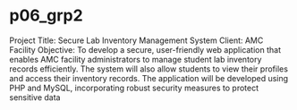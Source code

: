 # p06_grp2
Project Title: Secure Lab Inventory Management System
Client: AMC Facility
Objective: To develop a secure, user-friendly web application that
enables AMC facility administrators to manage student lab inventory
records efficiently. The system will also allow students to view their
profiles and access their inventory records. The application will be
developed using PHP and MySQL, incorporating robust security
measures to protect sensitive data
